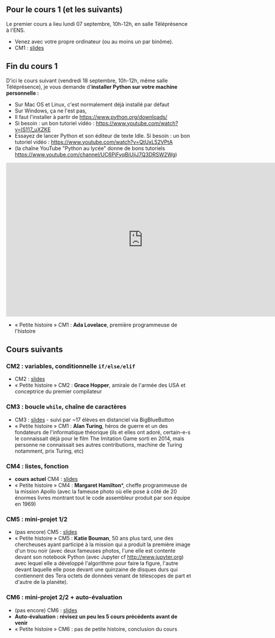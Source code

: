 ## Pour le cours 1 (et les suivants)

Le premier cours a lieu lundi 07 septembre, 10h-12h, en salle Téléprésence à l'ENS.

- Venez avec votre propre ordinateur (ou au moins un par binôme).
- CM1 : [slides](2020-DEM-Cours-1.pdf)

## Fin du cours 1

D'ici le cours suivant (vendredi 18 septembre, 10h-12h, même salle Téléprésence),
je vous demande d'**installer Python sur votre machine personnelle :**

- Sur Mac OS et Linux, c'est normalement déjà installé par défaut
- Sur Windows, ça ne l'est pas,
- Il faut l'installer à partir de https://www.python.org/downloads/
- Si besoin : un bon tutoriel vidéo : https://www.youtube.com/watch?v=IS117_uXZKE
- Essayez de lancer Python et son éditeur de texte Idle.
  Si besoin : un bon tutoriel vidéo : https://www.youtube.com/watch?v=QtUxL52VPtA
- (la chaîne YouTube "Python au lycée" donne de bons tutoriels https://www.youtube.com/channel/UC6PiFyqBiUjiJ7Q3DRSW2Wg)

<iframe width="743" height="418" src="https://www.youtube.com/embed/IS117_uXZKE" frameborder="0" allow="accelerometer; autoplay; encrypted-media; gyroscope; picture-in-picture" allowfullscreen></iframe>

- « Petite histoire » CM1 : **Ada Lovelace**, première programmeuse de l'histoire

## Cours suivants

### CM2 : variables, conditionnelle `if/else/elif`

- CM2 : [slides](2020-DEM-Cours-2.pdf)
- « Petite histoire » CM2 : **Grace Hopper**, amirale de l'armée des USA et conceptrice du premier compilateur

### CM3 : boucle `while`, chaîne de caractères

- CM3 : [slides](2020-DEM-Cours-3.pdf) - suivi par ~17 élèves en distanciel via BigBlueButton
- « Petite histoire » CM1 : **Alan Turing**, héros de guerre et un des fondateurs de l'informatique théorique (ils et elles ont adoré, certain-e-s le connaissait déjà pour le film The Imitation Game sorti en 2014, mais personne ne connaissait ses autres
contributions, machine de Turing notamment, prix Turing, etc)

### CM4 : listes, fonction

- **cours actuel** CM4 : [slides](2020-DEM-Cours-4.pdf)
- « Petite histoire » CM4 : **Margaret Hamilton***, cheffe programmeuse de la mission Apollo (avec la fameuse photo où elle pose à côté de 20 énormes livres montrant tout le code assembleur produit par son équipe en 1969)

### CM5 : mini-projet 1/2

- (pas encore) CM5 : [slides](2020-DEM-Cours-5.pdf)
- « Petite histoire » CM5 : **Katie Bouman**, 50 ans plus tard, une des chercheuses ayant participé à la mission qui a produit la première image d'un trou noir (avec deux fameuses photos, l'une elle est contente devant son notebook Python (avec Jupyter
cf http://www.jupyter.org) avec lequel elle a développé l'algorithme pour faire la figure, l'autre devant laquelle elle pose devant une quinzaine de disques durs qui contiennent des Tera octets de données venant de télescopes de
part et d'autre de la planète).

### CM6 : mini-projet 2/2 + auto-évaluation

- (pas encore) CM6 : [slides](2020-DEM-Cours-6.pdf)
- **Auto-évaluation : révisez un peu les 5 cours précédents avant de venir**
- « Petite histoire » CM6 : pas de petite histoire, conclusion du cours
